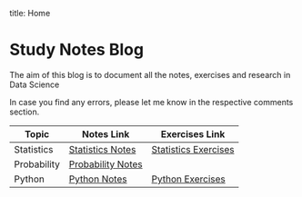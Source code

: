 title: Home

# Study Notes Blog

The aim of this blog is to document all the notes, exercises and research in Data Science

In case you find any errors, please let me know in the respective comments section.


| Topic      | Notes Link                                                 | Exercises Link                                                 |
| ---------- | -------------------------------------------------------- | ---------------------------------------------------------- |
| Statistics | [Statistics Notes](./statistics/) | [Statistics Exercises](./exercises/) |
| Probability| [Probability Notes](./probability/) | |
| Python| [Python Notes](./python/python-basics-01) | [Python Exercises](./exercises/python/exercise01/) |
